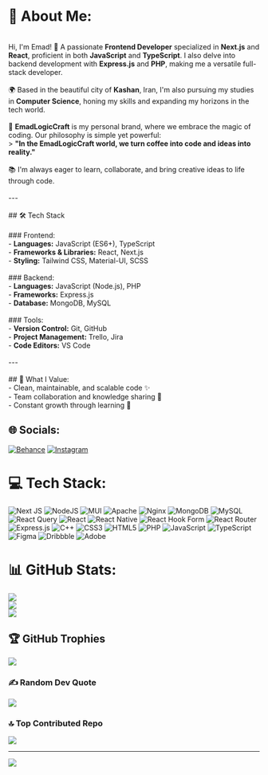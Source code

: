 # 💫 About Me:
<br>Hi, I'm Emad! 👋 A passionate **Frontend Developer** specialized in **Next.js** and **React**, proficient in both **JavaScript** and **TypeScript**. I also delve into backend development with **Express.js** and **PHP**, making me a versatile full-stack developer.<br><br>🌍 Based in the beautiful city of **Kashan**, Iran, I'm also pursuing my studies in **Computer Science**, honing my skills and expanding my horizons in the tech world.<br><br>🚀 **EmadLogicCraft** is my personal brand, where we embrace the magic of coding. Our philosophy is simple yet powerful:  <br>> **"In the EmadLogicCraft world, we turn coffee into code and ideas into reality."**<br><br>📚 I'm always eager to learn, collaborate, and bring creative ideas to life through code.<br><br>---<br><br>## 🛠️ Tech Stack<br><br>### Frontend:<br>- **Languages:** JavaScript (ES6+), TypeScript  <br>- **Frameworks & Libraries:** React, Next.js  <br>- **Styling:** Tailwind CSS, Material-UI, SCSS  <br><br>### Backend:<br>- **Languages:** JavaScript (Node.js), PHP  <br>- **Frameworks:** Express.js  <br>- **Database:** MongoDB, MySQL  <br><br>### Tools:<br>- **Version Control:** Git, GitHub  <br>- **Project Management:** Trello, Jira  <br>- **Code Editors:** VS Code  <br><br>---<br><br>## 🌟 What I Value:<br>- Clean, maintainable, and scalable code ✨  <br>- Team collaboration and knowledge sharing 🤝  <br>- Constant growth through learning 📖  


## 🌐 Socials:
[![Behance](https://img.shields.io/badge/Behance-1769ff?logo=behance&logoColor=white)](https://behance.net/EmadLogicCraft) [![Instagram](https://img.shields.io/badge/Instagram-%23E4405F.svg?logo=Instagram&logoColor=white)](https://instagram.com/emad._.19.f) 

# 💻 Tech Stack:
![Next JS](https://img.shields.io/badge/Next-black?style=for-the-badge&logo=next.js&logoColor=white) ![NodeJS](https://img.shields.io/badge/node.js-6DA55F?style=for-the-badge&logo=node.js&logoColor=white) ![MUI](https://img.shields.io/badge/MUI-%230081CB.svg?style=for-the-badge&logo=mui&logoColor=white) ![Apache](https://img.shields.io/badge/apache-%23D42029.svg?style=for-the-badge&logo=apache&logoColor=white) ![Nginx](https://img.shields.io/badge/nginx-%23009639.svg?style=for-the-badge&logo=nginx&logoColor=white) ![MongoDB](https://img.shields.io/badge/MongoDB-%234ea94b.svg?style=for-the-badge&logo=mongodb&logoColor=white) ![MySQL](https://img.shields.io/badge/mysql-4479A1.svg?style=for-the-badge&logo=mysql&logoColor=white) ![React Query](https://img.shields.io/badge/-React%20Query-FF4154?style=for-the-badge&logo=react%20query&logoColor=white) ![React](https://img.shields.io/badge/react-%2320232a.svg?style=for-the-badge&logo=react&logoColor=%2361DAFB) ![React Native](https://img.shields.io/badge/react_native-%2320232a.svg?style=for-the-badge&logo=react&logoColor=%2361DAFB) ![React Hook Form](https://img.shields.io/badge/React%20Hook%20Form-%23EC5990.svg?style=for-the-badge&logo=reacthookform&logoColor=white) ![React Router](https://img.shields.io/badge/React_Router-CA4245?style=for-the-badge&logo=react-router&logoColor=white) ![Express.js](https://img.shields.io/badge/express.js-%23404d59.svg?style=for-the-badge&logo=express&logoColor=%2361DAFB) ![C++](https://img.shields.io/badge/c++-%2300599C.svg?style=for-the-badge&logo=c%2B%2B&logoColor=white) ![CSS3](https://img.shields.io/badge/css3-%231572B6.svg?style=for-the-badge&logo=css3&logoColor=white) ![HTML5](https://img.shields.io/badge/html5-%23E34F26.svg?style=for-the-badge&logo=html5&logoColor=white) ![PHP](https://img.shields.io/badge/php-%23777BB4.svg?style=for-the-badge&logo=php&logoColor=white) ![JavaScript](https://img.shields.io/badge/javascript-%23323330.svg?style=for-the-badge&logo=javascript&logoColor=%23F7DF1E) ![TypeScript](https://img.shields.io/badge/typescript-%23007ACC.svg?style=for-the-badge&logo=typescript&logoColor=white) ![Figma](https://img.shields.io/badge/figma-%23F24E1E.svg?style=for-the-badge&logo=figma&logoColor=white) ![Dribbble](https://img.shields.io/badge/Dribbble-EA4C89?style=for-the-badge&logo=dribbble&logoColor=white) ![Adobe](https://img.shields.io/badge/adobe-%23FF0000.svg?style=for-the-badge&logo=adobe&logoColor=white)
# 📊 GitHub Stats:
![](https://github-readme-stats.vercel.app/api?username=emadfarmanbar&theme=dark&hide_border=false&include_all_commits=true&count_private=true)<br/>
![](https://github-readme-streak-stats.herokuapp.com/?user=emadfarmanbar&theme=dark&hide_border=false)<br/>
![](https://github-readme-stats.vercel.app/api/top-langs/?username=emadfarmanbar&theme=dark&hide_border=false&include_all_commits=true&count_private=true&layout=compact)

## 🏆 GitHub Trophies
![](https://github-profile-trophy.vercel.app/?username=emadfarmanbar&theme=radical&no-frame=false&no-bg=true&margin-w=4)

### ✍️ Random Dev Quote
![](https://quotes-github-readme.vercel.app/api?type=horizontal&theme=radical)

### 🔝 Top Contributed Repo
![](https://github-contributor-stats.vercel.app/api?username=emadfarmanbar&limit=5&theme=dark&combine_all_yearly_contributions=true)

---
[![](https://visitcount.itsvg.in/api?id=emadfarmanbar&icon=0&color=0)](https://visitcount.itsvg.in)

<!-- Proudly created with GPRM ( https://gprm.itsvg.in ) -->
